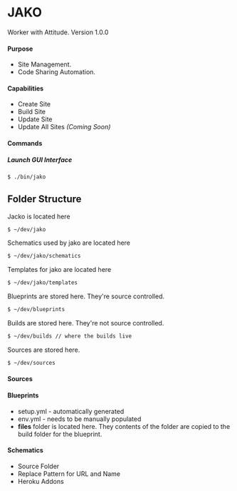 # JAKO
Worker with Attitude. Version 1.0.0

#### Purpose
- Site Management.
- Code Sharing Automation.

#### Capabilities
- Create Site
- Build Site
- Update Site
- Update All Sites *(Coming Soon)*

#### Commands

##### Launch GUI Interface
```bash
$ ./bin/jako 
```


## Folder Structure

Jacko is located here
```bash
$ ~/dev/jako
```

Schematics used by jako are located here
```bash
$ ~/dev/jako/schematics
```

Templates for jako are located here
```bash
$ ~/dev/jako/templates
```

Blueprints are stored here. They're source controlled.
```bash
$ ~/dev/blueprints 
```

Builds are stored here. They're not source controlled.
```bash
$ ~/dev/builds // where the builds live
```

Sources are stored here.
```bash
$ ~/dev/sources
```

#### Sources

#### Blueprints
- setup.yml - automatically generated
- env.yml - needs to be manually populated
- **files** folder is located here. They contents of the folder are copied
to the build folder for the blueprint.

#### Schematics
- Source Folder
- Replace Pattern for URL and Name
- Heroku Addons

